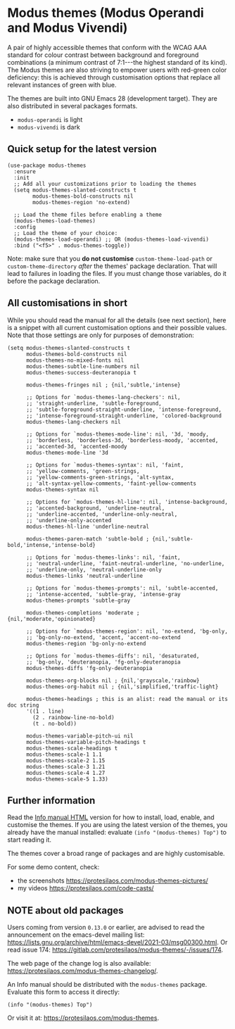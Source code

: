 # Modus themes (Modus Operandi and Modus Vivendi)

A pair of highly accessible themes that conform with the WCAG AAA
standard for colour contrast between background and foreground
combinations (a minimum contrast of 7:1---the highest standard of its
kind).  The Modus themes are also striving to empower users with
red-green color deficiency: this is achieved through customisation
options that replace all relevant instances of green with blue.

The themes are built into GNU Emacs 28 (development target).  They are
also distributed in several packages formats.

+ `modus-operandi` is light
+ `modus-vivendi` is dark

## Quick setup for the latest version

```elisp
(use-package modus-themes
  :ensure
  :init
  ;; Add all your customizations prior to loading the themes
  (setq modus-themes-slanted-constructs t
        modus-themes-bold-constructs nil
        modus-themes-region 'no-extend)

  ;; Load the theme files before enabling a theme
  (modus-themes-load-themes)
  :config
  ;; Load the theme of your choice:
  (modus-themes-load-operandi) ;; OR (modus-themes-load-vivendi)
  :bind ("<f5>" . modus-themes-toggle))
```

Note: make sure that you **do not customise** `custom-theme-load-path`
or `custom-theme-directory` _after_ the themes' package declaration.
That will lead to failures in loading the files.  If you must change
those variables, do it before the package declaration.

## All customisations in short

While you should read the manual for all the details (see next section),
here is a snippet with all current customisation options and their
possible values.  Note that those settings are only for purposes of
demonstration:

```elisp
(setq modus-themes-slanted-constructs t
      modus-themes-bold-constructs nil
      modus-themes-no-mixed-fonts nil
      modus-themes-subtle-line-numbers nil
      modus-themes-success-deuteranopia t

      modus-themes-fringes nil ; {nil,'subtle,'intense}

      ;; Options for `modus-themes-lang-checkers': nil,
      ;; 'straight-underline, 'subtle-foreground,
      ;; 'subtle-foreground-straight-underline, 'intense-foreground,
      ;; 'intense-foreground-straight-underline, 'colored-background
      modus-themes-lang-checkers nil

      ;; Options for `modus-themes-mode-line': nil, '3d, 'moody,
      ;; 'borderless, 'borderless-3d, 'borderless-moody, 'accented,
      ;; 'accented-3d, 'accented-moody
      modus-themes-mode-line '3d

      ;; Options for `modus-themes-syntax': nil, 'faint,
      ;; 'yellow-comments, 'green-strings,
      ;; 'yellow-comments-green-strings, 'alt-syntax,
      ;; 'alt-syntax-yellow-comments, 'faint-yellow-comments
      modus-themes-syntax nil

      ;; Options for `modus-themes-hl-line': nil, 'intense-background,
      ;; 'accented-background, 'underline-neutral,
      ;; 'underline-accented, 'underline-only-neutral,
      ;; 'underline-only-accented
      modus-themes-hl-line 'underline-neutral

      modus-themes-paren-match 'subtle-bold ; {nil,'subtle-bold,'intense,'intense-bold}

      ;; Options for `modus-themes-links': nil, 'faint,
      ;; 'neutral-underline, 'faint-neutral-underline, 'no-underline,
      ;; 'underline-only, 'neutral-underline-only
      modus-themes-links 'neutral-underline

      ;; Options for `modus-themes-prompts': nil, 'subtle-accented,
      ;; 'intense-accented, 'subtle-gray, 'intense-gray
      modus-themes-prompts 'subtle-gray

      modus-themes-completions 'moderate ; {nil,'moderate,'opinionated}

      ;; Options for `modus-themes-region': nil, 'no-extend, 'bg-only,
      ;; 'bg-only-no-extend, 'accent, 'accent-no-extend
      modus-themes-region 'bg-only-no-extend

      ;; Options for `modus-themes-diffs': nil, 'desaturated,
      ;; 'bg-only, 'deuteranopia, 'fg-only-deuteranopia
      modus-themes-diffs 'fg-only-deuteranopia

      modus-themes-org-blocks nil ; {nil,'grayscale,'rainbow}
      modus-themes-org-habit nil ; {nil,'simplified,'traffic-light}

      modus-themes-headings ; this is an alist: read the manual or its doc string
      '((1 . line)
        (2 . rainbow-line-no-bold)
        (t . no-bold))

      modus-themes-variable-pitch-ui nil
      modus-themes-variable-pitch-headings t
      modus-themes-scale-headings t
      modus-themes-scale-1 1.1
      modus-themes-scale-2 1.15
      modus-themes-scale-3 1.21
      modus-themes-scale-4 1.27
      modus-themes-scale-5 1.33)
```

## Further information

Read the [Info manual HTML](https://protesilaos.com/modus-themes)
version for how to install, load, enable, and customise the themes.  If
you are using the latest version of the themes, you already have the
manual installed: evaluate `(info "(modus-themes) Top")` to start
reading it.

The themes cover a broad range of packages and are highly customisable.

For some demo content, check:

+ the screenshots https://protesilaos.com/modus-themes-pictures/
+ my videos https://protesilaos.com/code-casts/

## NOTE about old packages

Users coming from version `0.13.0` or earlier, are advised to read the
announcement on the emacs-devel mailing list:
<https://lists.gnu.org/archive/html/emacs-devel/2021-03/msg00300.html>.
Or read issue 174: <https://gitlab.com/protesilaos/modus-themes/-/issues/174>.

The web page of the change log is also available:
<https://protesilaos.com/modus-themes-changelog/>.

An Info manual should be distributed with the `modus-themes` package.
Evaluate this form to access it directly:

    (info "(modus-themes) Top")

Or visit it at: <https://protesilaos.com/modus-themes>.
